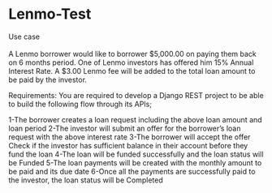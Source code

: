 # Lenmo-Test
Use case\
\
A Lenmo borrower would like to borrower $5,000.00 on paying them back on 6 months period. One of Lenmo investors has offered him 15% Annual Interest Rate. A $3.00 Lenmo fee will be added to the total loan amount to be paid by the investor.  
 
Requirements:
You are required to develop a Django REST project to be able to build the following flow through its APIs;
 
1-The borrower creates a loan request including the above loan amount and loan period 
2-The investor will submit an offer for the borrower’s loan request with the above interest rate
3-The borrower will accept the offer
Check if the investor has sufficient balance in their account before they fund the loan
4-The loan will be funded successfully and the loan status will be Funded 
5-The loan payments will be created with the monthly amount to be paid and its due date
6-Once all the payments are successfully paid to the investor, the loan status will be Completed